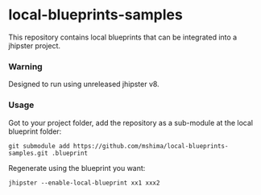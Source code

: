 # local-blueprints-samples

This repository contains local blueprints that can be integrated into a jhipster project.

### Warning

Designed to run using unreleased jhipster v8.

### Usage

Got to your project folder, add the repository as a sub-module at the local blueprint folder:

```
git submodule add https://github.com/mshima/local-blueprints-samples.git .blueprint
```

Regenerate using the blueprint you want:

```
jhipster --enable-local-blueprint xx1 xxx2
```
